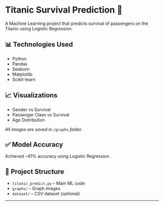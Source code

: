 # Titanic Survival Prediction 🚢

A Machine Learning project that predicts survival of passengers on the Titanic using Logistic Regression.

## 📊 Technologies Used
- Python
- Pandas
- Seaborn
- Matplotlib
- Scikit-learn

## 📈 Visualizations

- Gender vs Survival  
- Passenger Class vs Survival  
- Age Distribution  

_All images are saved in `/graphs` folder._

## ✅ Model Accuracy
Achieved ~81% accuracy using Logistic Regression.

## 📂 Project Structure
- `titanic_predict.py` – Main ML code
- `graphs/` – Graph images
- `dataset/` – CSV dataset (optional)

---
